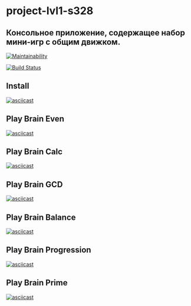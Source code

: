# project-lvl1-s328

## Консольное приложение, содержащее набор мини-игр с общим движком.

[![Maintainability](https://api.codeclimate.com/v1/badges/174b390b86ba7fc7793b/maintainability)](https://codeclimate.com/github/SmartRW/project-lvl1-s328/maintainability)

[![Build Status](https://travis-ci.org/SmartRW/project-lvl1-s328.svg?branch=master)](https://travis-ci.org/SmartRW/project-lvl1-s328)

## Install

[![asciicast](https://asciinema.org/a/ppXDMsWAxndzvoRERQAGe1mCx.png)](https://asciinema.org/a/ppXDMsWAxndzvoRERQAGe1mCx)

## Play Brain Even

[![asciicast](https://asciinema.org/a/zxc9wJkvmvXUlpHSKjgXCYKf0.png)](https://asciinema.org/a/zxc9wJkvmvXUlpHSKjgXCYKf0)

## Play Brain Calc

[![asciicast](https://asciinema.org/a/dvr1oqbzosGGp5ZzoqI62hVrG.png)](https://asciinema.org/a/dvr1oqbzosGGp5ZzoqI62hVrG)

## Play Brain GCD

[![asciicast](https://asciinema.org/a/syCFTqjhgL5iFW7FANcIp9sRg.png)](https://asciinema.org/a/syCFTqjhgL5iFW7FANcIp9sRg)

## Play Brain Balance

[![asciicast](https://asciinema.org/a/Zqh13IY58o9475Iq3MYyDw39w.png)](https://asciinema.org/a/Zqh13IY58o9475Iq3MYyDw39w)

## Play Brain Progression

[![asciicast](https://asciinema.org/a/X5fuc9q6LUGg3Qrhk0U6rcfZZ.png)](https://asciinema.org/a/X5fuc9q6LUGg3Qrhk0U6rcfZZ)

## Play Brain Prime

[![asciicast](https://asciinema.org/a/QPh7iWAkG0w1IFoTYUW11iY8R.png)](https://asciinema.org/a/QPh7iWAkG0w1IFoTYUW11iY8R)
